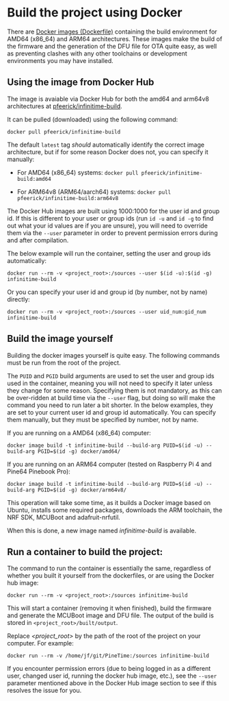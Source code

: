 # Build the project using Docker
There are [Docker images (Dockerfile)](../docker) containing the build environment for AMD64 (x86_64) and ARM64 architectures. These images make the build of the firmware and the generation of the DFU file for OTA quite easy, as well as preventing clashes with any other toolchains or development environments you may have installed.

## Using the image from Docker Hub

The image is avaiable via Docker Hub for both the amd64 and arm64v8 architectures at [pfeerick/infinitime-build](https://hub.docker.com/repository/docker/pfeerick/infinitime-build). 

It can be pulled (downloaded) using the following command:

```
docker pull pfeerick/infinitime-build
```

The default `latest` tag *should* automatically identify the correct image architecture, but if for some reason Docker does not, you can specify it manually:

* For AMD64 (x86_64) systems: `docker pull pfeerick/infinitime-build:amd64`

* For ARM64v8 (ARM64/aarch64) systems: `docker pull pfeerick/infinitime-build:arm64v8`

The Docker Hub images are built using 1000:1000 for the user id and group id. If this is different to your user or group ids (run `id -u` and `id -g` to find out what your id values are if you are unsure), you will need to override them via the `--user` parameter in order to prevent permission errors during and after compilation.

The below example will run the container, setting the user and group ids automatically:

```
docker run --rm -v <project_root>:/sources --user $(id -u):$(id -g) infinitime-build
```

Or you can specify your user id and group id (by number, not by name) directly:

```
docker run --rm -v <project_root>:/sources --user uid_num:gid_num infinitime-build
```

## Build the image yourself
Building the docker images yourself is quite easy. The following commands must be run from the root of the project.

The `PUID` and `PGID` build arguments are used to set the user and group ids used in the container, meaning you will not need to specify it later unless they change for some reason. Specifying them is not mandatory, as this can be over-ridden at build time via the `--user` flag, but doing so will make the command you need to run later a bit shorter. In the below examples, they are set to your current user id and group id automatically. You can specify them manually, but they must be specified by number, not by name.

If you are running on a AMD64 (x86_64) computer: 
```
docker image build -t infinitime-build --build-arg PUID=$(id -u) --build-arg PGID=$(id -g) docker/amd64/
```

If you are running on an ARM64 computer (tested on Raspberry Pi 4 and Pine64 Pinebook Pro):
```
docker image build -t infinitime-build --build-arg PUID=$(id -u) --build-arg PGID=$(id -g) docker/arm64v8/
```

This operation will take some time, as it builds a Docker image based on Ubuntu, installs some required packages, downloads the ARM toolchain, the NRF SDK, MCUBoot and adafruit-nrfutil.

When this is done, a new image named *infinitime-build* is available.

## Run a container to build the project:

The command to run the container is essentially the same, regardless of whether you built it yourself from the dockerfiles, or are using the Docker hub image:

```
docker run --rm -v <project_root>:/sources infinitime-build
```

This will start a container (removing it when finished), build the firmware and generate the MCUBoot image and DFU file. The output of the build is stored in `<project_root>/built/output`.

Replace *<project_root>* by the path of the root of the project on your computer. For example:

```
docker run --rm -v /home/jf/git/PineTime:/sources infinitime-build
```

If you encounter permission errors (due to being logged in as a different user, changed user id, running the docker hub image, etc.), see the `--user` parameter mentioned above in the Docker Hub image section to see if this resolves the issue for you.
